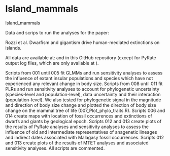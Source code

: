 # Island_mammals

Island_mammals

Data and scrips to run the analyses for the paper:

Rozzi et al. Dwarfism and gigantism drive human-mediated extinctions on islands.

All data are available at:  and in this GitHub repository (except for PyRate output log files, which are only available at ).

Scripts from 001 until 005 fit GLMMs and run sensitivity analyses to assess the influence of extant insular populations and species which have not experienced any relevant change in body size. Scripts from 008 until 011 fit PLRs and run sensitivity analyses to account for phylogenetic uncertainty (species-level and population-level), data uncertainty and their interaction (population-level). We also tested for phylogenetic signal in the magnitude and direction of body size change and plotted the direction of body size change on the mammal tree of life (007_Plot_phylo_traits.R). Scripts 006 and 014 create maps with location of fossil occurrences and extinctions of dwarfs and giants by geological epoch. Scripts 012 and 013 create plots of the results of PyRate analyses and sensitivity analyses to assess the influence of old and intermediate representatives of anagenetic lineages and indirect dates associated with Malagasy fossil occurrences. Scripts 012 and 013 create plots of the results of MTET analyses and associated sensitivity analyses. All scripts are commented.
